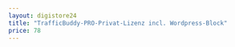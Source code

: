 ```yaml
---
layout: digistore24
title: "TrafficBuddy-PRO-Privat-Lizenz incl. Wordpress-Block"
price: 78
---
```

